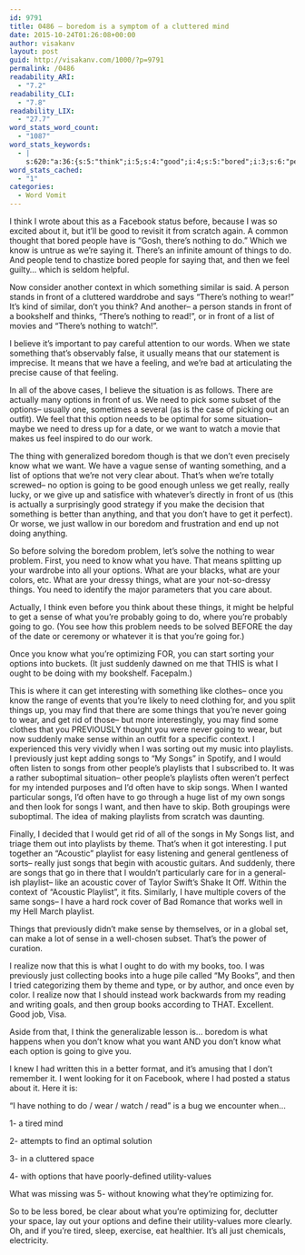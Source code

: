 ```yaml
---
id: 9791
title: 0486 – boredom is a symptom of a cluttered mind
date: 2015-10-24T01:26:08+00:00
author: visakanv
layout: post
guid: http://visakanv.com/1000/?p=9791
permalink: /0486
readability_ARI:
  - "7.2"
readability_CLI:
  - "7.8"
readability_LIX:
  - "27.7"
word_stats_word_count:
  - "1087"
word_stats_keywords:
  - |
    s:620:"a:36:{s:5:"think";i:5;s:4:"good";i:4;s:5:"bored";i:3;s:6:"people";i:3;s:7:"there's";i:5;s:4:"know";i:7;s:6:"things";i:7;s:4:"feel";i:3;s:7:"context";i:3;s:5:"front";i:5;s:4:"wear";i:5;s:4:"list";i:4;s:5:"watch";i:3;s:5:"means";i:3;s:9:"situation";i:3;s:8:"actually";i:3;s:7:"options";i:7;s:4:"need";i:5;s:6:"option";i:3;s:4:"want";i:4;s:7:"boredom";i:4;s:5:"sense";i:5;s:5:"going";i:7;s:6:"really";i:3;s:4:"make";i:4;s:4:"just";i:6;s:7:"problem";i:3;s:10:"optimizing";i:3;s:8:"suddenly";i:3;s:4:"find";i:3;s:10:"previously";i:4;s:9:"playlists";i:5;s:5:"songs";i:12;s:8:"acoustic";i:4;s:8:"playlist";i:4;s:5:"books";i:4;}";
word_stats_cached:
  - "1"
categories:
  - Word Vomit
---
```

I think I wrote about this as a Facebook status before, because I was so excited about it, but it&#8217;ll be good to revisit it from scratch again. A common thought that bored people have is &#8220;Gosh, there&#8217;s nothing to do.&#8221; Which we know is untrue as we&#8217;re saying it. There&#8217;s an infinite amount of things to do. And people tend to chastize bored people for saying that, and then we feel guilty&#8230; which is seldom helpful.

Now consider another context in which something similar is said. A person stands in front of a cluttered warddrobe and says &#8220;There&#8217;s nothing to wear!&#8221; It&#8217;s kind of similar, don&#8217;t you think? And another– a person stands in front of a bookshelf and thinks, &#8220;There&#8217;s nothing to read!&#8221;, or in front of a list of movies and &#8220;There&#8217;s nothing to watch!&#8221;.

I believe it&#8217;s important to pay careful attention to our words. When we state something that&#8217;s observably false, it usually means that our statement is imprecise. It means that we have a feeling, and we&#8217;re bad at articulating the precise cause of that feeling.

In all of the above cases, I believe the situation is as follows. There are actually many options in front of us. We need to pick some subset of the options– usually one, sometimes a several (as is the case of picking out an outfit). We feel that this option needs to be optimal for some situation– maybe we need to dress up for a date, or we want to watch a movie that makes us feel inspired to do our work.

The thing with generalized boredom though is that we don&#8217;t even precisely know what we want. We have a vague sense of wanting something, and a list of options that we&#8217;re not very clear about. That&#8217;s when we&#8217;re totally screwed– no option is going to be good enough unless we get really, really lucky, or we give up and satisfice with whatever&#8217;s directly in front of us (this is actually a surprisingly good strategy if you make the decision that something is better than anything, and that you don&#8217;t have to get it perfect). Or worse, we just wallow in our boredom and frustration and end up not doing anything.

So before solving the boredom problem, let&#8217;s solve the nothing to wear problem. First, you need to know what you have. That means splitting up your wardrobe into all your options. What are your blacks, what are your colors, etc. What are your dressy things, what are your not-so-dressy things. You need to identify the major parameters that you care about.

Actually, I think even before you think about these things, it might be helpful to get a sense of what you&#8217;re probably going to do, where you&#8217;re probably going to go. (You see how this problem needs to be solved BEFORE the day of the date or ceremony or whatever it is that you&#8217;re going for.)

Once you know what you&#8217;re optimizing FOR, you can start sorting your options into buckets. (It just suddenly dawned on me that THIS is what I ought to be doing with my bookshelf. Facepalm.)

This is where it can get interesting with something like clothes– once you know the range of events that you&#8217;re likely to need clothing for, and you split things up, you may find that there are some things that you&#8217;re never going to wear, and get rid of those– but more interestingly, you may find some clothes that you PREVIOUSLY thought you were never going to wear, but now suddenly make sense within an outfit for a specific context. I experienced this very vividly when I was sorting out my music into playlists. I previously just kept adding songs to &#8220;My Songs&#8221; in Spotify, and I would often listen to songs from other people&#8217;s playlists that I subscribed to. It was a rather suboptimal situation– other people&#8217;s playlists often weren&#8217;t perfect for my intended purposes and I&#8217;d often have to skip songs. When I wanted particular songs, I&#8217;d often have to go through a huge list of my own songs and then look for songs I want, and then have to skip. Both groupings were suboptimal. The idea of making playlists from scratch was daunting.

Finally, I decided that I would get rid of all of the songs in My Songs list, and triage them out into playlists by theme. That&#8217;s when it got interesting. I put together an &#8220;Acoustic&#8221; playlist for easy listening and general gentleness of sorts– really just songs that begin with acoustic guitars. And suddenly, there are songs that go in there that I wouldn&#8217;t particularly care for in a general-ish playlist– like an acoustic cover of Taylor Swift&#8217;s Shake It Off. Within the context of &#8220;Acoustic Playlist&#8221;, it fits. Similarly, I have multiple covers of the same songs– I have a hard rock cover of Bad Romance that works well in my Hell March playlist.

Things that previously didn&#8217;t make sense by themselves, or in a global set, can make a lot of sense in a well-chosen subset. That&#8217;s the power of curation.

I realize now that this is what I ought to do with my books, too. I was previously just collecting books into a huge pile called &#8220;My Books&#8221;, and then I tried categorizing them by theme and type, or by author, and once even by color. I realize now that I should instead work backwards from my reading and writing goals, and then group books according to THAT. Excellent. Good job, Visa.

Aside from that, I think the generalizable lesson is&#8230; boredom is what happens when you don&#8217;t know what you want AND you don&#8217;t know what each option is going to give you.

I knew I had written this in a better format, and it&#8217;s amusing that I don&#8217;t remember it. I went looking for it on Facebook, where I had posted a status about it. Here it is:

&#8220;I have nothing to do / wear / watch / read&#8221; is a bug we encounter when&#8230;

1- a tired mind
  
2- attempts to find an optimal solution
  
3- in a cluttered space
  
4- with options that have poorly-defined utility-values

What was missing was 5- without knowing what they&#8217;re optimizing for.

So to be less bored, be clear about what you&#8217;re optimizing for, declutter your space, lay out your options and define their utility-values more clearly. Oh, and if you&#8217;re tired, sleep, exercise, eat healthier. It&#8217;s all just chemicals, electricity.